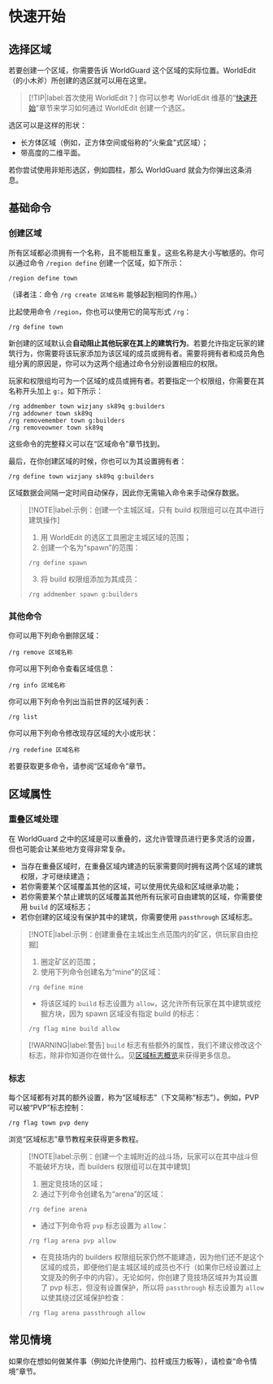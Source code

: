 # 快速开始

## 选择区域

若要创建一个区域，你需要告诉 WorldGuard 这个区域的实际位置。WorldEdit（的小木斧）所创建的选区就可以用在这里。

> [!TIP|label:首次使用 WorldEdit？]
> 你可以参考 WorldEdit 维基的“[快速开始](https://snowcutieowo.github.io/WorldEdit/#/quick-start)”章节来学习如何通过 WorldEdit 创建一个选区。


选区可以是这样的形状：

* 长方体区域（例如，正方体空间或俗称的“火柴盒”式区域）；
* 带高度的二维平面。

若你尝试使用非矩形选区，例如圆柱，那么 WorldGuard 就会为你弹出这条消息。

## 基础命令

### 创建区域

所有区域都必须拥有一个名称，且不能相互重复。这些名称是大小写敏感的。你可以通过命令 `/region define` 创建一个区域，如下所示：
```
/region define town
```
（译者注：命令 `/rg create 区域名称` 能够起到相同的作用。）

比起使用命令 `/region`，你也可以使用它的简写形式 `/rg`：
```
/rg define town
```

新创建的区域默认会**自动阻止其他玩家在其上的建筑行为**。若要允许指定玩家的建筑行为，你需要将该玩家添加为该区域的成员或拥有者。需要将拥有者和成员角色组分离的原因是，你可以为这两个组通过命令分别设置相应的权限。

玩家和权限组均可为一个区域的成员或拥有者。若要指定一个权限组，你需要在其名称开头加上 `g:`。如下所示：
```
/rg addmember town wizjany sk89q g:builders
/rg addowner town sk89q
/rg removemember town g:builders
/rg removeowner town sk89q
```

这些命令的完整释义可以在“区域命令”章节找到。

最后，在你创建区域的时候，你也可以为其设置拥有者：
```
/rg define town wizjany sk89q g:builders
```

区域数据会间隔一定时间自动保存，因此你无需输入命令来手动保存数据。

> [!NOTE|label:示例：创建一个主城区域，只有 build 权限组可以在其中进行建筑操作]
> 1. 用 WorldEdit 的选区工具圈定主城区域的范围；
> 2. 创建一个名为“spawn”的范围：
> ```
> /rg define spawn
> ```
> 3. 将 build 权限组添加为其成员：
> ```
> /rg addmember spawn g:builders
> ```

### 其他命令

你可以用下列命令删除区域：
```
/rg remove 区域名称
```
你可以用下列命令查看区域信息：
```
/rg info 区域名称
```
你可以用下列命令列出当前世界的区域列表：
```
/rg list
```
你可以用下列命令修改现存区域的大小或形状：
```
/rg redefine 区域名称
```
若要获取更多命令，请参阅“区域命令”章节。

## 区域属性

### 重叠区域处理

在 WorldGuard 之中的区域是可以重叠的，这允许管理员进行更多灵活的设置，但也可能会让某些地方变得非常复杂。

* 当存在重叠区域时，在重叠区域内建造的玩家需要同时拥有这两个区域的建筑权限，才可继续建造；
* 若你需要某个区域覆盖其他的区域，可以使用优先级和区域继承功能；
* 若你需要某个禁止建筑的区域覆盖其他所有玩家可自由建筑的区域，你需要使用 `build` 的区域标志；
* 若你创建的区域没有保护其中的建筑，你需要使用 `passthrough` 区域标志。

> [!NOTE|label:示例：创建重叠在主城出生点范围内的矿区，供玩家自由挖掘]
> 1. 圈定矿区的范围；
> 2. 使用下列命令创建名为“mine”的区域：
> ```
> /rg define mine
> ```
> * 将该区域的 `build` 标志设置为 `allow`，这允许所有玩家在其中建筑或挖掘方块，因为 spawn 区域没有指定 build 的标志：
> ```
> /rg flag mine build allow
> ```

> [!WARNING|label:警告]
> `build` 标志有些额外的属性，我们不建议修改这个标志，除非你知道你在做什么。见[区域标志概览](regions.region-flags.md)来获得更多信息。

### 标志

每个区域都有对其的额外设置，称为“区域标志”（下文简称“标志”）。例如，PVP 可以被“PVP”标志控制：
```
/rg flag town pvp deny
```
浏览“区域标志”章节教程来获得更多教程。

> [!NOTE|label:示例：创建一个主城附近的战斗场，玩家可以在其中战斗但不能破坏方块，而 builders 权限组可以在其中建筑]
> 1. 圈定竞技场的区域；
> 2. 通过下列命令创建名为“arena”的区域：
> ```
> /rg define arena
> ```
> * 通过下列命令将 `pvp` 标志设置为 `allow`：
> ```
> /rg flag arena pvp allow
> ```
> * 在竞技场内的 builders 权限组玩家仍然不能建造，因为他们还不是这个区域的成员，即便他们是主城区域的成员也不行（如果你已经设置过上文提及的例子中的内容）。无论如何，你创建了竞技场区域并为其设置了 pvp 标志，但没有设置保护，所以将 `passthrough` 标志设置为 `allow` 以使其绕过区域保护检查：
> ```
> /rg flag arena passthrough allow
> ```

## 常见情境

如果你在想如何做某件事（例如允许使用门、拉杆或压力板等），请检查“命令情境”章节。
